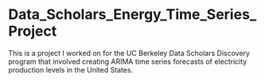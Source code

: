 # Data_Scholars_Energy_Time_Series_Project
This is a project I worked on for the UC Berkeley Data Scholars Discovery program that involved creating ARIMA time series forecasts of electricity production levels in the United States. 
